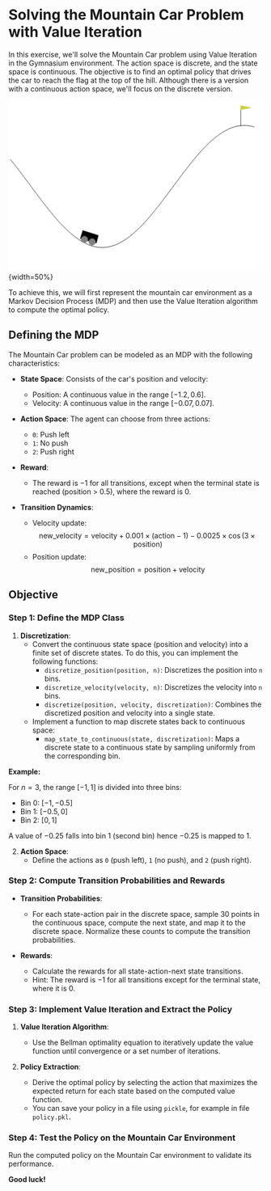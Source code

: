 # Solving the Mountain Car Problem with Value Iteration

In this exercise, we'll solve the Mountain Car problem using Value Iteration in the Gymnasium environment. The action space is discrete, and the state space is continuous. The objective is to find an optimal policy that drives the car to reach the flag at the top of the hill. Although there is a version with a continuous action space, we'll focus on the discrete version.

![Mountain Car](image.png){width=50%}

To achieve this, we will first represent the mountain car environment as a Markov Decision Process (MDP) and then use the Value Iteration algorithm to compute the optimal policy.

## Defining the MDP

The Mountain Car problem can be modeled as an MDP with the following characteristics:

- **State Space**: Consists of the car's position and velocity:
  - Position: A continuous value in the range $[-1.2, 0.6]$.
  - Velocity: A continuous value in the range $[-0.07, 0.07]$.

- **Action Space**: The agent can choose from three actions:
  - `0`: Push left
  - `1`: No push
  - `2`: Push right

- **Reward**: 
  - The reward is $-1$ for all transitions, except when the terminal state is reached (position > 0.5), where the reward is 0.

- **Transition Dynamics**:
  - Velocity update: 
    $$
    \text{new\_velocity} = \text{velocity} + 0.001 \times (\text{action} - 1) - 0.0025 \times \cos(3 \times \text{position})
    $$
  - Position update:
    $$
    \text{new\_position} = \text{position} + \text{velocity}
    $$

## Objective

### Step 1: Define the MDP Class

1. **Discretization**: 
   - Convert the continuous state space (position and velocity) into a finite set of discrete states. To do this, you can implement the following functions:
     - `discretize_position(position, n)`: Discretizes the position into `n` bins.
     - `discretize_velocity(velocity, n)`: Discretizes the velocity into `n` bins.
     - `discretize(position, velocity, discretization)`: Combines the discretized position and velocity into a single state.
   - Implement a function to map discrete states back to continuous space:
     - `map_state_to_continuous(state, discretization)`: Maps a discrete state to a continuous state by sampling uniformly from the corresponding bin.

**Example:**

For $n = 3$, the range $[-1, 1]$ is divided into three bins:

- Bin 0: $[-1, -0.5]$
- Bin 1: $[-0.5, 0]$
- Bin 2: $[0, 1]$

A value of $-0.25$ falls into bin 1 (second bin) hence $-0.25$ is mapped to $1$.

2. **Action Space**: 
   - Define the actions as `0` (push left), `1` (no push), and `2` (push right).

### Step 2: Compute Transition Probabilities and Rewards

- **Transition Probabilities**: 
  - For each state-action pair in the discrete space, sample 30 points in the continuous space, compute the next state, and map it to the discrete space. Normalize these counts to compute the transition probabilities.

- **Rewards**: 
  - Calculate the rewards for all state-action-next state transitions.
  - Hint: The reward is $-1$ for all transitions except for the terminal state, where it is $0$.

### Step 3: Implement Value Iteration and Extract the Policy

1. **Value Iteration Algorithm**:
   - Use the Bellman optimality equation to iteratively update the value function until convergence or a set number of iterations.

2. **Policy Extraction**:
   - Derive the optimal policy by selecting the action that maximizes the expected return for each state based on the computed value function.
   - You can save your policy in a file using `pickle`, for example in file `policy.pkl`.

### Step 4: Test the Policy on the Mountain Car Environment

Run the computed policy on the Mountain Car environment to validate its performance.

**Good luck!**
